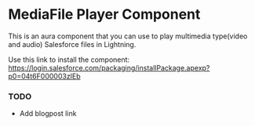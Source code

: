 # MediaFile Player Component
This is an aura component that you can use to play multimedia type(video and audio) Salesforce files in Lightning.


Use this link to install the component: https://login.salesforce.com/packaging/installPackage.apexp?p0=04t6F000003zIEb

### TODO
- Add blogpost link

